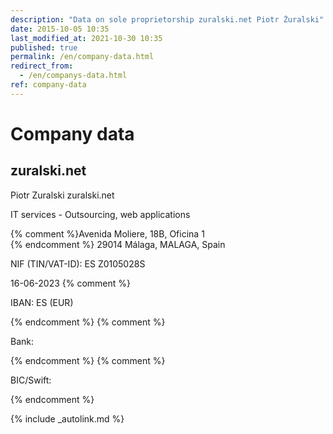```yaml
---
description: "Data on sole proprietorship zuralski.net Piotr Żuralski"
date: 2015-10-05 10:35
last_modified_at: 2021-10-30 10:35
published: true
permalink: /en/company-data.html
redirect_from:
  - /en/companys-data.html
ref: company-data
---
```


# Company data

<div itemscope itemtype="https://schema.org/Organization">
  <h2 itemprop="name">zuralski.net</h2>
  <span itemprop="legalName" class="hide">Piotr Zuralski</span>
  <span itemprop="brand" class="hide">zuralski.net</span>
  <p>IT services - Outsourcing, web applications</p>

  <div itemprop="address" itemscope itemtype="https://schema.org/PostalAddress">
    {% comment %}<span itemprop="streetAddress">Avenida Moliere, 18B, Oficina 1</span><br />{% endcomment %}
    <span itemprop="postalCode">29014</span>
    <span itemprop="addressLocality">Málaga, MALAGA</span>,
    <span itemprop="addressRegion">Spain</span>
  </div>
  <p>NIF (TIN/VAT-ID): <span itemprop="taxID">ES Z0105028S</span></p>
  <span itemprop="foundingDate" class="hide">16-06-2023</span>
  {% comment %}<p>IBAN: ES (EUR)</p>{% endcomment %}
  {% comment %}<p>Bank: </p>{% endcomment %}
  {% comment %}<p>BIC/Swift: </p>{% endcomment %}
</div>

[comment]: <> (This is a comment)

{% include _autolink.md %}
